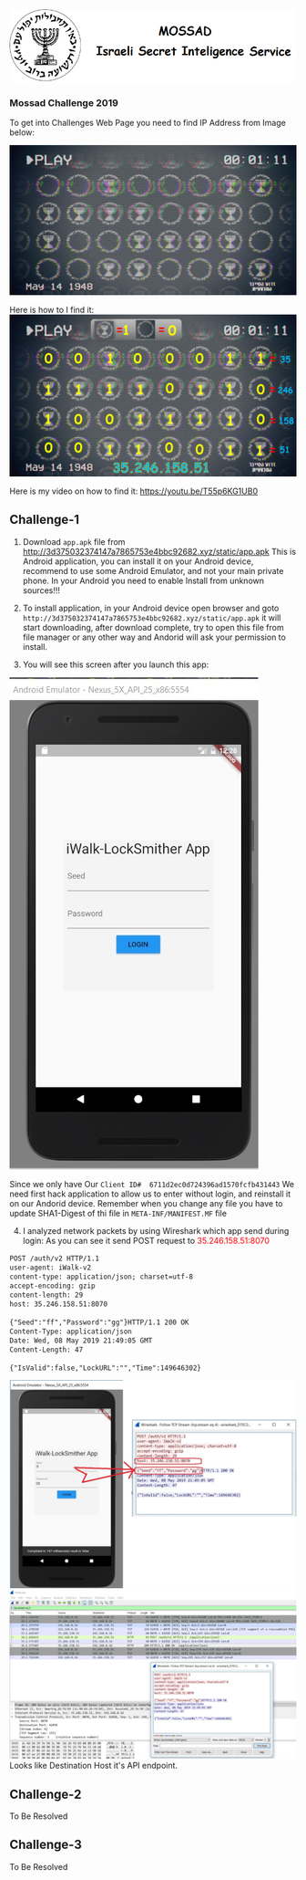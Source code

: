 <img src="mossad.png">

### Mossad Challenge 2019

To get into Challenges Web Page you need to find IP Address from Image below:

<img src="./ChallengeEntry/mossad_challenge.png">

Here is how to I find it:
<img src="./ChallengeEntry/mossad_challenge_solution.jpg">

Here is my video on how to find it: https://youtu.be/T55p6KG1UB0


## Challenge-1

1. Download `app.apk` file from http://3d375032374147a7865753e4bbc92682.xyz/static/app.apk
This is Android application, you can install it on your Android device, recommend to use some Android Emulator, and not your main private phone.
In your Android you need to enable Install from unknown sources!!!

2. To install application, in your Android device open browser and goto `http://3d375032374147a7865753e4bbc92682.xyz/static/app.apk` it will start downloading, after download complete, try to open this file from file manager or any other way and Andorid will ask your permission to install.

3. You will see this screen after you launch this app:
<img src="./Challenge1/image1.jpg">

Since we only have Our `Client ID#  6711d2ec0d724396ad1570fcfb431443`
We need first hack application to allow us to enter without login, and reinstall it on our Andorid device.
Remember when you change any file you have to update SHA1-Digest of thi file in `META-INF/MANIFEST.MF` file 

4. I analyzed network packets by using Wireshark which app send during login:
As you can see it send POST request to <font color="red">35.246.158.51:8070</font>
```
POST /auth/v2 HTTP/1.1
user-agent: iWalk-v2
content-type: application/json; charset=utf-8
accept-encoding: gzip
content-length: 29
host: 35.246.158.51:8070

{"Seed":"ff","Password":"gg"}HTTP/1.1 200 OK
Content-Type: application/json
Date: Wed, 08 May 2019 21:49:05 GMT
Content-Length: 47

{"IsValid":false,"LockURL":"","Time":149646302}
```
<img src="./Challenge1/WireShark-PacketsCapture.jpg"><br>
<img src="./Challenge1/WireShark-PacketsCaptureFull.jpg">
Looks like Destination Host it's API endpoint.

## Challenge-2
To Be Resolved

## Challenge-3
To Be Resolved
